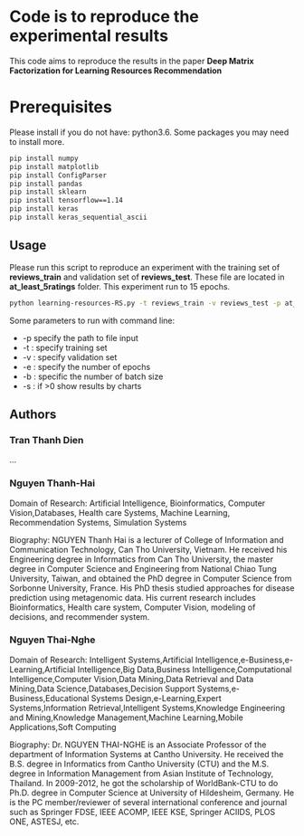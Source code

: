# Code is to reproduce the experimental results
This code aims to reproduce the results in the paper **Deep Matrix Factorization for Learning Resources Recommendation**
# Prerequisites
Please install if you do not have: python3.6. Some packages you may need to install more.
```bash
pip install numpy
pip install matplotlib
pip install ConfigParser
pip install pandas
pip install sklearn
pip install tensorflow==1.14
pip install keras
pip install keras_sequential_ascii
```
## Usage

Please run this script to reproduce an experiment with the training set of **reviews_train** and validation set of **reviews_test**. These file are located in **at_least_5ratings** folder. This experiment run to 15 epochs.
```bash
python learning-resources-RS.py -t reviews_train -v reviews_test -p at_least_5ratings -e 15
```
Some parameters to run with command line:
- -p specify the path to file input
- -t : specify training set
- -v : specify validation set
- -e : specify the number of epochs
- -b : specific the number of batch size
- -s : if >0 show results by charts

## Authors
### Tran Thanh Dien
...
### Nguyen Thanh-Hai
Domain of Research: Artificial Intelligence, Bioinformatics, Computer Vision,Databases, Health care Systems, Machine Learning, Recommendation Systems, Simulation Systems

Biography: NGUYEN Thanh Hai is a lecturer of College of Information and Communication Technology, Can Tho University, Vietnam. He received his Engineering degree in Informatics from Can Tho University, the master degree in Computer Science and Engineering from National Chiao Tung University, Taiwan, and obtained the PhD degree in Computer Science from Sorbonne University, France. His PhD thesis studied approaches for disease prediction using metagenomic data. His current research includes Bioinformatics, Health care system, Computer Vision, modeling of decisions, and recommender system.
### Nguyen Thai-Nghe
Domain of Research: Intelligent Systems,Artificial Intelligence,e-Business,e-Learning,Artificial Intelligence,Big Data,Business Intelligence,Computational Intelligence,Computer Vision,Data Mining,Data Retrieval and Data Mining,Data Science,Databases,Decision Support Systems,e-Business,Educational Systems Design,e-Learning,Expert Systems,Information Retrieval,Intelligent Systems,Knowledge Engineering and Mining,Knowledge Management,Machine Learning,Mobile Applications,Soft Computing

Biography: Dr. NGUYEN THAI-NGHE is an Associate Professor of the department of Information Systems at Cantho University. He received the B.S. degree in Informatics from Cantho University (CTU) and the M.S. degree in Information Management from Asian Institute of Technology, Thailand. In 2009-2012, he got the scholarship of WorldBank-CTU to do Ph.D. degree in Computer Science at University of Hildesheim, Germany. He is the PC member/reviewer of several international conference and journal such as Springer FDSE, IEEE ACOMP, IEEE KSE, Springer ACIIDS, PLOS ONE, ASTESJ, etc.

